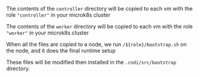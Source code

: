 The contents of the `controller` directory will be copied to each vm with the
role `"controller"` in your microk8s cluster

The contents of the `worker` directory will be copied to each vm with the role
`"worker"` in your microk8s cluster

When all the files are copied to a node, we run `/${role}/bootstrap.sh` on the
node, and it does the final runtime setup

These files will be modified then installed in the `.cndi/src/bootstrap`
directory.
